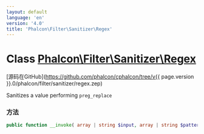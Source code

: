 ```yaml
---
layout: default
language: 'en'
version: '4.0'
title: 'Phalcon\Filter\Sanitizer\Regex'
---
```


# Class [Phalcon\Filter\Sanitizer\Regex](Phalcon_Filter_Sanitizer_Regex)

[源码在GitHub](https://github.com/phalcon/cphalcon/tree/v{{ page.version }}.0/phalcon/filter/sanitizer/regex.zep)

Sanitizes a value performing `preg_replace`

### 方法

```php
public function __invoke( array | string $input, array | string $pattern, array | string $replace ): mixed
```
